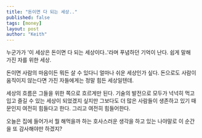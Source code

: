 ```yaml
---
title: "돈이면 다 되는 세상.."
published: false
tags: [money]
layout: post
author: "Keith"
---
```


누군가가 '이 세상은 돈이면 다 되는 세상이다..'라며 푸념하던 기억이 난다. 쉽게 말해 가진 자를 위한 세상. 

돈이면 사람의 마음이든 뭐든 살 수 있다니 얼마나 쉬운 세상인가 싶다. 돈으로도 사람이 움직이지 않는다면 가진 자들에게는 정말 힘든 세상일텐데.

세상의 흐름은 그들을 위한 쪽으로 흐르게만 된다. 기술의 발전으로 모두가 넉넉히 먹고 입고 즐길 수 있는 세상이 되었겠지 싶지만 그보다도 더 많은 사람들이 생존하고 있기 때문인지 여전히 힘들다고 한다. 그리고 여전히 힘들어한다. 

오늘은 집에 들어가서 뭘 해먹을까 하는 호사스러운 생각을 하고 있는 나야말로 이 순간을 또 감사해야만 하겠지?